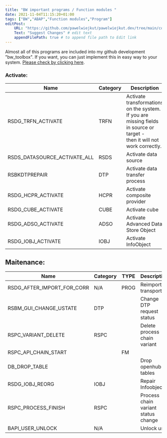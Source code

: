 ```yaml
---
title: "BW important programs / Function modules "
date: 2021-11-04T11:15:20+01:00
tags: ["BW","ABAP","Function modules","Program"]
editPost:
    URL: "https://github.com/pawelwiejkut/pawelwiejkut.dev/tree/main/content"
    Text: "Suggest Changes" # edit text
    appendFilePath: true # to append file path to Edit link
---
```


Almost all of this programs are included into my github development "bw_toolbox". If you want, you can just implement this in easy way to your system. [Please check by clicking here](https://github.com/pawelwiejkut/bw_toolbox).


### Activate:

| Name                         	| Category 	| Description                                                                                                                    	|
|------------------------------	|----------	|--------------------------------------------------------------------------------------------------------------------------------	|
| RSDG_TRFN_ACTIVATE           	| TRFN     	| Activate transformations on the system.<br>If you are missing fields in source or target -<br>then it will not work correctly. 	|
| RSDS_DATASOURCE_ACTIVATE_ALL 	| RSDS     	| Activate data source                                                                                                           	|
| RSBKDTPREPAIR                	| DTP      	| Activate data transfer process                                                                                                 	|
| RSDG_HCPR_ACTIVATE           	| HCPR     	| Activate composite provider                                                                                                    	|
| RSDG_CUBE_ACTIVATE           	| CUBE     	| Activate cube                                                                                                                  	|
| RSDG_ADSO_ACTIVATE           	| ADSO     	| Activate Advanced Data Store Object                                                                                               |
| RSDG_IOBJ_ACTIVATE            | IOBJ      | Activate InfoObject                                                                                                               |      

## Maitenance:

| Name                       | Category | TYPE    | Description                         |
|----------------------------|----------|---------|-------------------------------------|
| RSDG_AFTER_IMPORT_FOR_CORR | N/A      | PROG | Reimport transport                  |
| RSBM_GUI_CHANGE_USTATE     | DTP      |         | Change DTP request status           |
| RSPC_VARIANT_DELETE        | RSPC     |         | Delete process chain variant        |
| RSPC_API_CHAIN_START       |          |  FM     |                                     |
| DB_DROP_TABLE              |          |         | Drop openhub tables                 |
| RSDG_IOBJ_REORG            | IOBJ     |         | Repair Infoobject                   |
| RSPC_PROCESS_FINISH        | RSPC     |         | Process chain variant status change |
| BAPI_USER_UNLOCK           | N/A      |         | Unlock user                         |
